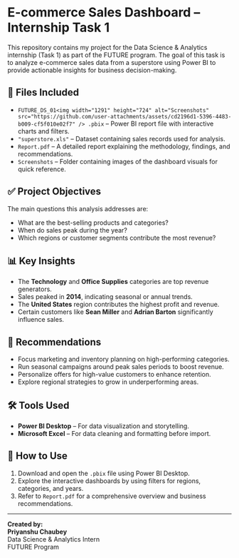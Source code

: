# E-commerce Sales Dashboard – Internship Task 1

This repository contains my project for the Data Science & Analytics internship (Task 1) as part of the FUTURE program. The goal of this task is to analyze e-commerce sales data from a superstore using Power BI to provide actionable insights for business decision-making.

## 📂 Files Included
- `FUTURE_DS_01<img width="1291" height="724" alt="Screenshots" src="https://github.com/user-attachments/assets/cd2196d1-5396-4483-b009-cf5f010e02f7" />
.pbix` – Power BI report file with interactive charts and filters.
- `"superstore.xls"` – Dataset containing sales records used for analysis.
- `Report.pdf` – A detailed report explaining the methodology, findings, and recommendations.
- `Screenshots` – Folder containing images of the dashboard visuals for quick reference.

## ✅ Project Objectives
The main questions this analysis addresses are:
- What are the best-selling products and categories?
- When do sales peak during the year?
- Which regions or customer segments contribute the most revenue?

## 📊 Key Insights
- The **Technology** and **Office Supplies** categories are top revenue generators.
- Sales peaked in **2014**, indicating seasonal or annual trends.
- The **United States** region contributes the highest profit and revenue.
- Certain customers like **Sean Miller** and **Adrian Barton** significantly influence sales.

## 📌 Recommendations
- Focus marketing and inventory planning on high-performing categories.
- Run seasonal campaigns around peak sales periods to boost revenue.
- Personalize offers for high-value customers to enhance retention.
- Explore regional strategies to grow in underperforming areas.

## 🛠 Tools Used
- **Power BI Desktop** – For data visualization and storytelling.
- **Microsoft Excel** – For data cleaning and formatting before import.

## 📖 How to Use
1. Download and open the `.pbix` file using Power BI Desktop.
2. Explore the interactive dashboards by using filters for regions, categories, and years.
3. Refer to `Report.pdf` for a comprehensive overview and business recommendations.

---

**Created by:**  
**Priyanshu Chaubey**  
Data Science & Analytics Intern  
FUTURE Program
